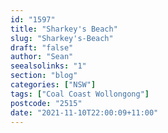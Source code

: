 ```yaml
---
id: "1597"
title: "Sharkey's Beach"
slug: "Sharkey's-Beach"
draft: "false"
author: "Sean"
seealsolinks: "1"
section: "blog"
categories: ["NSW"]
tags: ["Coal Coast Wollongong"]
postcode: "2515"
date: "2021-11-10T22:00:09+11:00"
---
```


